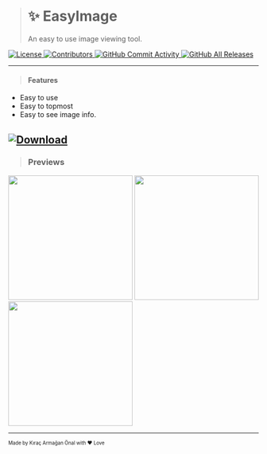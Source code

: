 > # ✨ EasyImage
> An easy to use image viewing tool.

<a href="https://github.com/TheArmagan/EasyImage/blob/master/LICENSE">
<img alt="License" src="https://img.shields.io/github/license/TheArmagan/EasyImage?style=for-the-badge">
</a>
<a href="https://github.com/TheArmagan/EasyImage/graphs/contributors">
<img alt="Contributors" src="https://img.shields.io/github/contributors/TheArmagan/EasyImage?color=%23E30B5D&style=for-the-badge">
</a>
<a href="https://github.com/TheArmagan/EasyImage/commits/master">
<img alt="GitHub Commit Activity" src="https://img.shields.io/github/commit-activity/m/JSPrismarine/JSPrismarine?color=%2387F4BC&style=for-the-badge">
</a>
<a href="https://github.com/TheArmagan/EasyImage/releases">
<img alt="GitHub All Releases" src="https://img.shields.io/github/downloads/TheArmagan/EasyImage/total?logo=github&style=for-the-badge">
</a>

---

> #### Features
 * Easy to use
 * Easy to topmost
 * Easy to see image info.


[![Download](https://da-box.herokuapp.com/&1603291592580-7ju_mdbFatB5FzcJ-dlbtn.png)](https://github.com/TheArmagan/EasyImage/releases/latest)
---

> ### Previews
<img width="250" src="https://da-box.herokuapp.com/&1603288765535-a5rjwgEdQ7rlVeiV-kNS0up7dCF.png">
<img width="250" src="https://da-box.herokuapp.com/&1603289655693-d0kLQSfoLr5yfVlr-sizing.gif">
<img width="250" src="https://da-box.herokuapp.com/&1603285341338-VPP6weF~UUW0ipQ7-img.gif">

---

<sub><sup>Made by Kıraç Armağan Önal with ❤ Love</sup></sub>